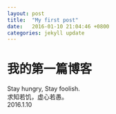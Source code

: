 ```yaml
---
layout: post
title:  "My first post"
date:   2016-01-10 21:04:46 +0800
categories: jekyll update
---
```


我的第一篇博客
==============

Stay hungry, Stay foolish.  
求知若饥，虚心若愚。  
2016.1.10

